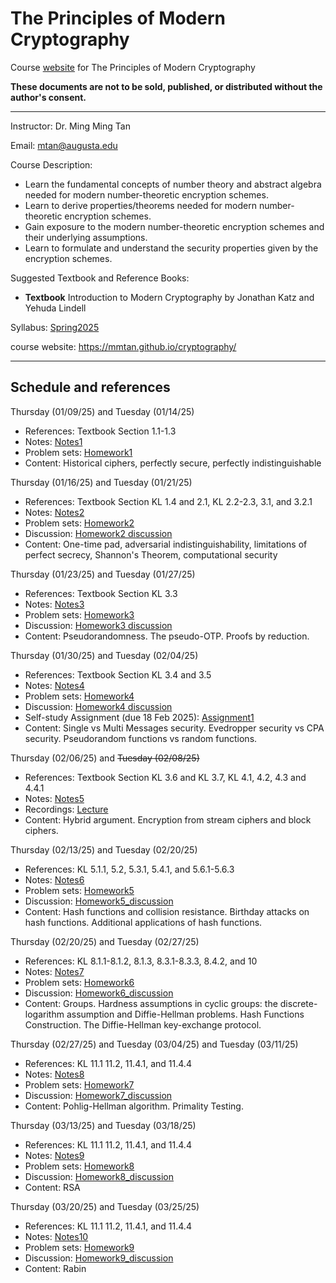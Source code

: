 # The Principles of Modern Cryptography
Course [website](https://mmtan.github.io/cryptography/) for The Principles of Modern Cryptography

**These documents are not to be sold, published, or distributed without the author's consent.**

---
Instructor:  Dr. Ming Ming Tan

Email:  mtan@augusta.edu

Course Description:
- Learn the fundamental concepts of number theory and abstract algebra needed for modern number-theoretic encryption schemes.
- Learn to derive properties/theorems needed for modern number-theoretic encryption schemes.
- Gain exposure to the modern number-theoretic encryption schemes and their underlying assumptions.
- Learn to formulate and understand the security properties given by the encryption schemes.

Suggested Textbook and Reference Books:
- **Textbook** Introduction to Modern Cryptography by Jonathan Katz and Yehuda Lindell

Syllabus: [Spring2025](https://www.dropbox.com/scl/fi/ppx5s2mw6tcdbiuqedd0d/CSCI-7520-Cryptography.paper?rlkey=df01fxmkjbc2em54gol7vcj3x&st=3xgitat4&dl=0)

course website: https://mmtan.github.io/cryptography/

---

## Schedule and references
Thursday (01/09/25) and Tuesday (01/14/25)
 * References: Textbook Section 1.1-1.3
 * Notes: [Notes1](https://www.dropbox.com/scl/fi/lmfc7w4k7ghncjfowhkh6/notes1.pdf?rlkey=w63dtaqzb1jz0rwaeu2zf731l&dl=0)
 * Problem sets: [Homework1](https://www.dropbox.com/scl/fi/a51ahhot01tkspxm74zmb/homework1.pdf?rlkey=2g48n73l26rwtinobd2oaud1c&dl=0)
 * Content: Historical ciphers, perfectly secure, perfectly indistinguishable

Thursday (01/16/25) and Tuesday (01/21/25)
 * References: Textbook Section KL 1.4 and 2.1, KL 2.2-2.3, 3.1, and 3.2.1
 * Notes: [Notes2](https://www.dropbox.com/scl/fi/6hy15020zylngkmbtvgbg/notes2.pdf?rlkey=21i40r0b5pedmbqbcsyso88ml&dl=0)
 * Problem sets: [Homework2](https://www.dropbox.com/scl/fi/h4ec8jtjpohhzkvazq1t9/homework2.pdf?rlkey=ry8qjusrr835eu567oijsuxr6&dl=0)
 * Discussion: [Homework2 discussion](https://www.dropbox.com/scl/fi/c3neb9mogkefa15kbgmfv/class_homework2-discussion.pdf?rlkey=mtiirmqlgwiw8899fy7el7utp&dl=0)
 * Content: One-time pad, adversarial indistinguishability, limitations of perfect secrecy, Shannon's Theorem, computational security

Thursday (01/23/25) and Tuesday (01/27/25)
 * References: Textbook Section KL 3.3
 * Notes: [Notes3](https://www.dropbox.com/scl/fi/as97ztxeta9fkm6es3ji7/notes3.pdf?rlkey=9xf6f1if3ekkzmjmx61f0b0d3&dl=0)
 * Problem sets: [Homework3](https://www.dropbox.com/scl/fi/yae4skn0zj8h2hwl2qhf0/homework3.pdf?rlkey=zy9bm2gj4ya7leiw7rn9eh5h0&dl=0)
 * Discussion: [Homework3 discussion](https://www.dropbox.com/scl/fi/gbdvhss8euhzteip895z1/homework3_discussion.pdf?rlkey=jl0a5u32xzbz3dzj36znykn4g&dl=0)
 * Content:  Pseudorandomness. The pseudo-OTP. Proofs by reduction.

Thursday (01/30/25) and Tuesday (02/04/25)
 * References: Textbook Section KL 3.4 and 3.5
 * Notes: [Notes4](https://www.dropbox.com/scl/fi/c8ok4lanueglrkwtrh71t/notes4.pdf?rlkey=fnqud9soqwx92x7v7a6kn9ch1&dl=0)
 * Problem sets: [Homework4](https://www.dropbox.com/scl/fi/5b3fay82tt1am5pzgyutd/homework4.pdf?rlkey=8xg2hado9uyahza0tyy01at7a&dl=0)
 * Discussion: [Homework4 discussion](https://www.dropbox.com/scl/fi/0lxwx96mbdm1zpp7i9fkb/homework4_discussion.pdf?rlkey=4qw7jhmun8jaye4d4urxvtvbh&dl=0)
 * Self-study Assignment (due 18 Feb 2025): [Assignment1](https://www.dropbox.com/scl/fi/furjhrpd9h4s9nzu79rl1/homework_selfstudy1.pdf?rlkey=x1biz4ou0fbqjtxlwrezbxmw6&dl=0)
 * Content:  Single vs Multi Messages security. Evedropper security vs CPA security. Pseudorandom functions vs random functions.

Thursday (02/06/25) and <s> Tuesday (02/08/25)</s>
 * References: Textbook Section KL 3.6 and KL 3.7, KL 4.1, 4.2, 4.3 and 4.4.1
 * Notes: [Notes5](https://www.dropbox.com/scl/fi/vpd87v13oh5hvo4l2lnqk/notes5.pdf?rlkey=3ydw55uy56f13txsopf4bvnhm&dl=0)
 * Recordings: [Lecture](https://augedu-my.sharepoint.com/:v:/g/personal/mtan_augusta_edu/EcfLVUyIEzBJrg8PcwM2iXoB4rFh42h6JDE6KWpYWJDPig?nav=eyJyZWZlcnJhbEluZm8iOnsicmVmZXJyYWxBcHAiOiJPbmVEcml2ZUZvckJ1c2luZXNzIiwicmVmZXJyYWxBcHBQbGF0Zm9ybSI6IldlYiIsInJlZmVycmFsTW9kZSI6InZpZXciLCJyZWZlcnJhbFZpZXciOiJNeUZpbGVzTGlua0NvcHkifX0&e=IhNpUy)
 * Content:  Hybrid argument.  Encryption from stream ciphers and block ciphers. 
   
Thursday (02/13/25) and Tuesday (02/20/25)
 * References: KL 5.1.1, 5.2, 5.3.1, 5.4.1, and 5.6.1-5.6.3
 * Notes: [Notes6](https://www.dropbox.com/scl/fi/xz030i7bt7gt7aeli5efm/notes6.pdf?rlkey=mc6vxyvmrsoltju5hj5ia5b09&dl=0)
 * Problem sets: [Homework5](https://www.dropbox.com/scl/fi/adiygu69t2uk1j2jijlrf/homework5.pdf?rlkey=rx9h00fsmsjzqu23v7jyweyib&dl=0)
 * Discussion: [Homework5_discussion](https://www.dropbox.com/scl/fi/zd30v0n8q2txqfvqdewiq/homework5_discussion.pdf?rlkey=20urh9d8yxj7937ay8yap73bd&dl=0)
 * Content: Hash functions and collision resistance. Birthday attacks on hash functions. Additional applications of hash functions.

Thursday (02/20/25) and Tuesday (02/27/25)
 * References: KL 8.1.1-8.1.2, 8.1.3, 8.3.1-8.3.3, 8.4.2, and 10
 * Notes: [Notes7](https://www.dropbox.com/scl/fi/fmklyjszasw3mz1gdqcs6/notes7.pdf?rlkey=y747wrufst3w5j1ymqx61kojw&dl=0)
 * Problem sets: [Homework6](https://www.dropbox.com/scl/fi/38rx0dhpd2rai146wt2ad/homework6.pdf?rlkey=t3zbnuyimnl619wm1ust9d6xa&dl=0)
 * Discussion: [Homework6_discussion](https://www.dropbox.com/scl/fi/ecimi2cz5n6xnoqjkcayr/homework6_discussion.pdf?rlkey=39082vgvpay38133gzbm5sq9b&dl=0)
 * Content:  Groups. Hardness assumptions in cyclic groups: the discrete-logarithm assumption and Diffie-Hellman problems. Hash Functions Construction. The Diffie-Hellman key-exchange protocol.

Thursday (02/27/25) and Tuesday (03/04/25) and Tuesday (03/11/25)
 * References: KL 11.1 11.2, 11.4.1, and 11.4.4
 * Notes: [Notes8](https://www.dropbox.com/scl/fi/hj092yzbeu49s28wdcmnt/notes8.pdf?rlkey=f2gdqpsbt20omf2inqcq72qpk&dl=0)
 * Problem sets: [Homework7](https://www.dropbox.com/scl/fi/ju4450fjqdm7no1wexcgu/homework7.pdf?rlkey=1qnj2mx5urzsvuxzgfq4h091t&dl=0)
 * Discussion: [Homework7_discussion](https://www.dropbox.com/scl/fi/2ln2psahim9fd0wpuz2qz/homework7_discussion.pdf?rlkey=xdez2y41hak2eyo2xt2su6s4d&dl=0)
 * Content:  Pohlig-Hellman algorithm. Primality Testing.

 Thursday (03/13/25) and Tuesday (03/18/25)
 * References: KL 11.1 11.2, 11.4.1, and 11.4.4
 * Notes: [Notes9](https://www.dropbox.com/scl/fi/u5jc4umucj8q8f7dw15la/notes9.pdf?rlkey=orc0x4uuwg16kicq0iuocer78&dl=0)
 * Problem sets: [Homework8](https://www.dropbox.com/scl/fi/ymw7z8mr6d1i9vgbnxib5/homework8.pdf?rlkey=blunh8ucn0gt4r4amg4rtnyal&dl=0)
 * Discussion: [Homework8_discussion](https://www.dropbox.com/scl/fi/ssfwg58dura9tllqcwu7e/homework8_discussion.pdf?rlkey=dnpf4meek5n9qxvq2oe22qyqk&dl=0)
 * Content:  RSA

Thursday (03/20/25) and Tuesday (03/25/25)
 * References: KL 11.1 11.2, 11.4.1, and 11.4.4
 * Notes: [Notes10](https://www.dropbox.com/scl/fi/hmt3nlkt3a716lbeu0ah9/notes10.pdf?rlkey=bbwnca3m0tc3ydpubolu2pubu&dl=0)
 * Problem sets: [Homework9](https://www.dropbox.com/scl/fi/kr2xhrqkbgxntaylytmct/homework9.pdf?rlkey=wztwmhbmilyglhjm4i6a657g5&dl=0)
 * Discussion: [Homework9_discussion]()
 * Content:  Rabin

   
  
 
 
